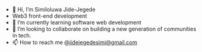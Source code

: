 - 👋 Hi, I’m Similoluwa Jide-Jegede
- Web3 front-end development
- 🌱 I’m currently learning software web development
- 💞️ I’m looking to collaborate on building a new generation of communities in tech.
- 📫 How to reach me @jidejegedesimi@gmail.com

<!---
Similol/Similol is a ✨ special ✨ repository because its `README.md` (this file) appears on your GitHub profile.
You can click the Preview link to take a look at your changes.
--->
